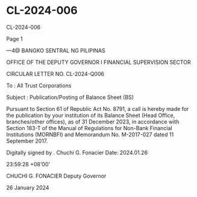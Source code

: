 # CL-2024-006

CL-2024-006

Page 1

—4@ BANGKO SENTRAL NG PILIPINAS

OFFICE OF THE DEPUTY GOVERNOR I FINANCIAL SUPERVISION SECTOR

CIRCULAR LETTER NO. CL-2024-Q006

To : All Trust Corporations

Subject : Publication/Posting of Balance Sheet (BS)

Pursuant to Section 61 of Republic Act No. 8791, a call is hereby made for the publication by your institution of its Balance Sheet (Head Office, branches/other offices), as of 31 December 2023, in accordance with Section 183-T of the Manual of Regulations for Non-Bank Financial Institutions (MORNBFI) and Memorandum No. M-2017-027 dated 11 September 2017.

Digitally signed by . Chuchi G. Fonacier Date: 2024.01.26

23:59:28 +08'00'

CHUCHI G. FONACIER Deputy Governor

26 January 2024